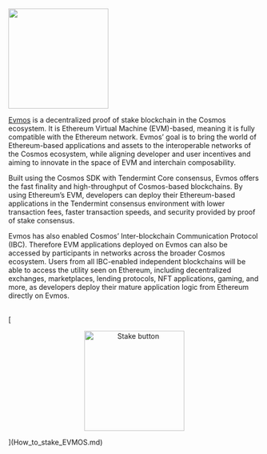 # <p align="center">
  <img width="200" src="https://user-images.githubusercontent.com/95366163/155010719-83c89fc8-5946-4d32-a362-fd29646f2cca.png">
</p>


[Evmos](https://evmos.org/) is a decentralized proof of stake blockchain in the Cosmos ecosystem. It is Ethereum Virtual Machine (EVM)-based, meaning it is fully compatible with the Ethereum network. Evmos’ goal is to bring the world of Ethereum-based applications and assets to the interoperable networks of the Cosmos ecosystem, while aligning developer and user incentives and aiming to innovate in the space of EVM and interchain composability.  

Built using the Cosmos SDK with Tendermint Core consensus, Evmos offers the fast finality and high-throughput of Cosmos-based blockchains. By using Ethereum’s EVM, developers can deploy their Ethereum-based applications in the Tendermint consensus environment with lower transaction fees, faster transaction speeds, and security provided by proof of stake consensus. 

Evmos has also enabled Cosmos’ Inter-blockchain Communication Protocol (IBC). Therefore EVM applications deployed on Evmos can also be accessed by participants in networks across the broader Cosmos ecosystem. Users from all IBC-enabled independent blockchains will be able to access the utility seen on Ethereum, including decentralized exchanges, marketplaces, lending protocols, NFT applications, gaming, and more, as developers deploy their mature application logic from Ethereum directly on Evmos. <br>
<br>

[<p align="center">
  <img width="200" alt="Stake button" src="https://user-images.githubusercontent.com/95366163/155010736-6ff6f557-e78a-49d3-b31f-500c2253ec76.png">
</p>](How_to_stake_EVMOS.md)
